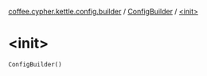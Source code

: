 [coffee.cypher.kettle.config.builder](../index.md) / [ConfigBuilder](index.md) / [&lt;init&gt;](./-init-.md)

# &lt;init&gt;

`ConfigBuilder()`